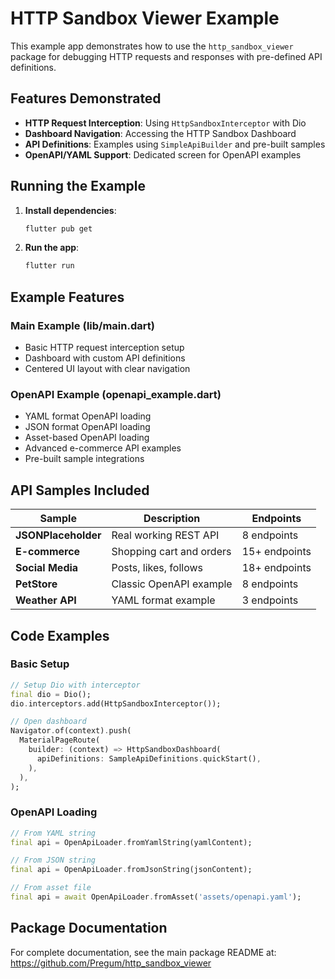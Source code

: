 # HTTP Sandbox Viewer Example

This example app demonstrates how to use the `http_sandbox_viewer` package for debugging HTTP requests and responses with pre-defined API definitions.

## Features Demonstrated

- **HTTP Request Interception**: Using `HttpSandboxInterceptor` with Dio
- **Dashboard Navigation**: Accessing the HTTP Sandbox Dashboard
- **API Definitions**: Examples using `SimpleApiBuilder` and pre-built samples
- **OpenAPI/YAML Support**: Dedicated screen for OpenAPI examples

## Running the Example

1. **Install dependencies**:
   ```bash
   flutter pub get
   ```

2. **Run the app**:
   ```bash
   flutter run
   ```

## Example Features

### Main Example (lib/main.dart)
- Basic HTTP request interception setup
- Dashboard with custom API definitions
- Centered UI layout with clear navigation

### OpenAPI Example (openapi_example.dart)  
- YAML format OpenAPI loading
- JSON format OpenAPI loading
- Asset-based OpenAPI loading
- Advanced e-commerce API examples
- Pre-built sample integrations

## API Samples Included

| Sample | Description | Endpoints |
|--------|-------------|-----------|
| **JSONPlaceholder** | Real working REST API | 8 endpoints |
| **E-commerce** | Shopping cart and orders | 15+ endpoints |
| **Social Media** | Posts, likes, follows | 18+ endpoints |
| **PetStore** | Classic OpenAPI example | 8 endpoints |
| **Weather API** | YAML format example | 3 endpoints |

## Code Examples

### Basic Setup
```dart
// Setup Dio with interceptor
final dio = Dio();
dio.interceptors.add(HttpSandboxInterceptor());

// Open dashboard
Navigator.of(context).push(
  MaterialPageRoute(
    builder: (context) => HttpSandboxDashboard(
      apiDefinitions: SampleApiDefinitions.quickStart(),
    ),
  ),
);
```

### OpenAPI Loading
```dart
// From YAML string
final api = OpenApiLoader.fromYamlString(yamlContent);

// From JSON string  
final api = OpenApiLoader.fromJsonString(jsonContent);

// From asset file
final api = await OpenApiLoader.fromAsset('assets/openapi.yaml');
```

## Package Documentation

For complete documentation, see the main package README at:
https://github.com/Pregum/http_sandbox_viewer